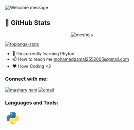 ![Welcome message](https://readme-typing-svg.demolab.com?font=Silkscreen&duration=3000&pause=1500&color=white&width=1000&lines=Hi%2C+I'm+Mohamed+Gamal+<3;Welcome+to+my+GitHub+:%29; "Welcome Message")
## 💫 GitHub Stats
<p align="center"> <img src="https://komarev.com/ghpvc/?username=MGamal-dev&label=Profile%20views&color=0e75b6&style=flat" alt="meshojs" /> </p>

<a href="#">
    <img alt="toplangs-stats"  height="150em" src="https://github-readme-stats.vercel.app/api/top-langs/?username=MGamal-dev&layout=compact&hide_border=true&theme=ayu-mirage" />    
</a>



- 🌱 I’m currently learning Phyton
- 📫 How to reach me mohamedgamal2552005@gmail.com
- ❤️ I love Coding <3

<h3 align="left">Connect with me:</h3>
<p align="left">
<a href="https://www.linkedin.com/in/mgamal-dev/" target="blank"><img align="center" src="https://raw.githubusercontent.com/rahuldkjain/github-profile-readme-generator/master/src/images/icons/Social/linked-in-alt.svg" alt="mashary hani" height="30" width="40" /></a>
<a href="mailto:mohamedgamal2552005@gmail.com" target="_blank">
  <img align="center" src="https://img.icons8.com/color/48/000000/gmail-new.png" alt="email" height="30" width="40" />
</a>
</p>




<h3 align="left">Languages and Tools:</h3>
<p align="left">
  <a href="https://www.python.org/" target="_blank" rel="noreferrer">
    <img src="https://raw.githubusercontent.com/devicons/devicon/master/icons/python/python-original.svg" alt="python" width="50" height="50"/>
  </a>
